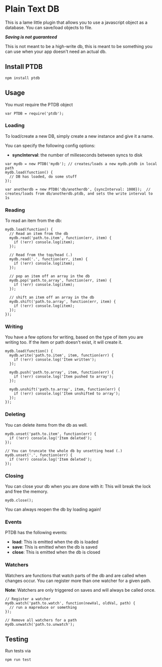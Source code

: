 Plain Text DB
=============

This is a lame little plugin that allows you to use a javascript object as a database.  You can save/load objects to file.

***Saving is not guaranteed***

This is not meant to be a high-write db, this is meant to be something you can use when your app doesn't need an actual db.

## Install PTDB

```
npm install ptdb
```

## Usage

You must require the PTDB object
```
var PTDB = require('ptdb');
```

### Loading
To load/create a new DB, simply create a new instance and give it a name.

You can specify the following config options:
* **syncInterval**: the number of milleseconds between syncs to disk

```
var mydb = new PTDB('mydb'); // creates/loads a new mydb.ptdb in local path
mydb.load(function() {
  // DB has loaded, do some stuff
});

var anotherdb = new PTDB('db/anotherdb', {syncInterval: 1000});  // creates/loads from db/anotherdb.ptdb, and sets the write interval to 1s
```

### Reading
To read an item from the db:

```
mydb.load(function() {
  // Read an item from the db
  mydb.read('path.to.item', function(err, item) {
    if (!err) console.log(item);
  });

  // Read from the top/head (.)
  mydb.read('.', function(err, item) {
    if (!err) console.log(item);
  });

  // pop an item off an array in the db
  mydb.pop('path.to.array', function(err, item) {
    if (!err) console.log(item);
  });

  // shift an item off an array in the db
  mydb.shift('path.to.array', function(err, item) {
    if (!err) console.log(item);
  });
});
```

### Writing
You have a few options for writing, based on the type of item you are writing too.  If the item or path doesn't exist, it will create it.

```
mydb.load(function() {
  mydb.write('path.to.item', item, function(err) {
    if (!err) console.log('Item written');
  });

  mydb.push('path.to.array', item, function(err) {
    if (!err) console.log('Item pushed to array');
  });

  mydb.unshift('path.to.array', item, function(err) {
    if (!err) console.log('Item unshifted to array');
  });
});
```

### Deleting
You can delete items from the db as well.

```
mydb.unset('path.to.item', function(err) {
  if (!err) console.log('Item deleted');
});

// You can truncate the whole db by unsetting head (.)
mydb.unset('.', function(err) {
  if (!err) console.log('Item deleted');
});
```

### Closing
You can close your db when you are done with it:
This will break the lock and free the memory.

```
mydb.close();
```

You can always reopen the db by loading again!

### Events
PTDB has the following events:
* **load**: This is emitted when the db is loaded
* **save**: This is emitted when the db is saved
* **close**: This is emitted when the db is closed

### Watchers
Watchers are functions that watch parts of the db and are called when changes occur. You can register more than one watcher for a given path.

**Note**: Watchers are only triggered on saves and will always be called once.

```
// Register a watcher
mydb.watch('path.to.watch', function(newVal, oldVal, path) {
  // run a mapreduce or something
});

// Remove all watchers for a path
mydb.unwatch('path.to.unwatch');
```

## Testing
Run tests via

```
npm run test
```